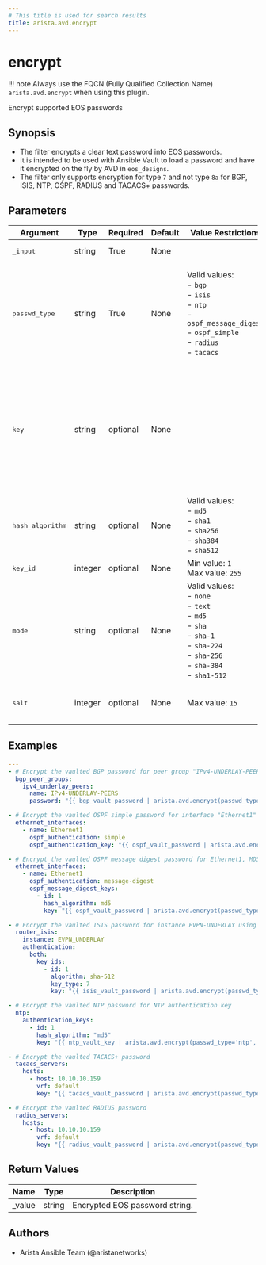 ```yaml
---
# This title is used for search results
title: arista.avd.encrypt
---
```

<!--
  ~ Copyright (c) 2023-2025 Arista Networks, Inc.
  ~ Use of this source code is governed by the Apache License 2.0
  ~ that can be found in the LICENSE file.
  -->

# encrypt

!!! note
    Always use the FQCN (Fully Qualified Collection Name) `arista.avd.encrypt` when using this plugin.

Encrypt supported EOS passwords

## Synopsis

- The filter encrypts a clear text password into EOS passwords.
- It is intended to be used with Ansible Vault to load a password and have it encrypted on the fly by AVD in `eos_designs`.
- The filter only supports encryption for type `7` and not type `8a` for BGP, ISIS, NTP, OSPF, RADIUS and TACACS+ passwords.

## Parameters

| Argument | Type | Required | Default | Value Restrictions | Description |
| -------- | ---- | -------- | ------- | ------------------ | ----------- |
| <samp>_input</samp> | string | True | None |  | Clear text password to be encrypted. |
| <samp>passwd_type</samp> | string | True | None | Valid values:<br>- <code>bgp</code><br>- <code>isis</code><br>- <code>ntp</code><br>- <code>ospf_message_digest</code><br>- <code>ospf_simple</code><br>- <code>radius</code><br>- <code>tacacs</code> | Type of password to encrypt.<br>`bgp` and `ospf_simple` requires the `password` and `key` inputs.<br>`isis` requires the `password`, `key` and `mode` inputs.<br>`ospf_message_digest` requires the `password`, `key`, `hash_algorithm`, `key_id` inputs.<br>`ntp`, `radius` and `tacacs` require the `password` and `salt` inputs. |
| <samp>key</samp> | string | optional | None |  | Encryption key. The value depends on the type of password.<br>For BGP passwords, the key is the Neighbor IP or the BGP Peer Group Name in EOS.<br>For OSPF passwords, the key is the interface name (e.g., `Ethernet1`).<br>For ISIS passwords the key is the ISIS instance name (from `router isis &lt;instance name&gt;` or `isis enable &lt;instance name&gt;`). |
| <samp>hash_algorithm</samp> | string | optional | None | Valid values:<br>- <code>md5</code><br>- <code>sha1</code><br>- <code>sha256</code><br>- <code>sha384</code><br>- <code>sha512</code> | Hash algorithm to use with `passwd_type=ospf_message_digest`. |
| <samp>key_id</samp> | integer | optional | None | Min value: <code>1</code><br>Max value: <code>255</code> | Key ID to use with `passwd_type=ospf_message_digest`. |
| <samp>mode</samp> | string | optional | None | Valid values:<br>- <code>none</code><br>- <code>text</code><br>- <code>md5</code><br>- <code>sha</code><br>- <code>sha-1</code><br>- <code>sha-224</code><br>- <code>sha-256</code><br>- <code>sha-384</code><br>- <code>sha1-512</code> | ISIS encryption mode (`none`, `text`, `md5`, `sha`) or shared-secret algorithm (`sha-1`, `sha-224`, `sha-256`, `sha-384`, `sha1-512`). |
| <samp>salt</samp> | integer | optional | None | Max value: <code>15</code> | Salt used for simple type-7 obfuscation. Required when `passwd_type` is `ntp`, `radius` or `tacacs`. |

## Examples

```yaml
---
- # Encrypt the vaulted BGP password for peer group "IPv4-UNDERLAY-PEERS"
  bgp_peer_groups:
    ipv4_underlay_peers:
      name: IPv4-UNDERLAY-PEERS
      password: "{{ bgp_vault_password | arista.avd.encrypt(passwd_type='bgp', key='IPv4-UNDERLAY-PEERS') }}"

- # Encrypt the vaulted OSPF simple password for interface "Ethernet1"
  ethernet_interfaces:
    - name: Ethernet1
      ospf_authentication: simple
      ospf_authentication_key: "{{ ospf_vault_password | arista.avd.encrypt(passwd_type='ospf_simple', key='Ethernet1') }}"

- # Encrypt the vaulted OSPF message digest password for Ethernet1, MD5 and key id 1
  ethernet_interfaces:
    - name: Ethernet1
      ospf_authentication: message-digest
      ospf_message_digest_keys:
        - id: 1
          hash_algorithm: md5
          key: "{{ ospf_vault_password | arista.avd.encrypt(passwd_type='ospf_message_digest', key='Ethernet1', hash_algorithm='md5', key_id='1') }}"

- # Encrypt the vaulted ISIS password for instance EVPN-UNDERLAY using sha-512
  router_isis:
    instance: EVPN_UNDERLAY
    authentication:
      both:
        key_ids:
          - id: 1
            algorithm: sha-512
            key_type: 7
            key: "{{ isis_vault_password | arista.avd.encrypt(passwd_type='isis', key='EVPN_UNDERLAY', mode='sha-512') }}"

- # Encrypt the vaulted NTP password for NTP authentication key
  ntp:
    authentication_keys:
      - id: 1
        hash_algorithm: "md5"
        key: "{{ ntp_vault_key | arista.avd.encrypt(passwd_type='ntp', salt=12) }}"

- # Encrypt the vaulted TACACS+ password
  tacacs_servers:
    hosts:
      - host: 10.10.10.159
        vrf: default
        key: "{{ tacacs_vault_password | arista.avd.encrypt(passwd_type='tacacs', salt = 6) }}"

- # Encrypt the vaulted RADIUS password
  radius_servers:
    hosts:
      - host: 10.10.10.159
        vrf: default
        key: "{{ radius_vault_password | arista.avd.encrypt(passwd_type='radius', salt = 6) }}"
```

## Return Values

| Name | Type | Description |
| ---- | ---- | ----------- |
| _value | string | Encrypted EOS password string. |

## Authors

- Arista Ansible Team (@aristanetworks)
